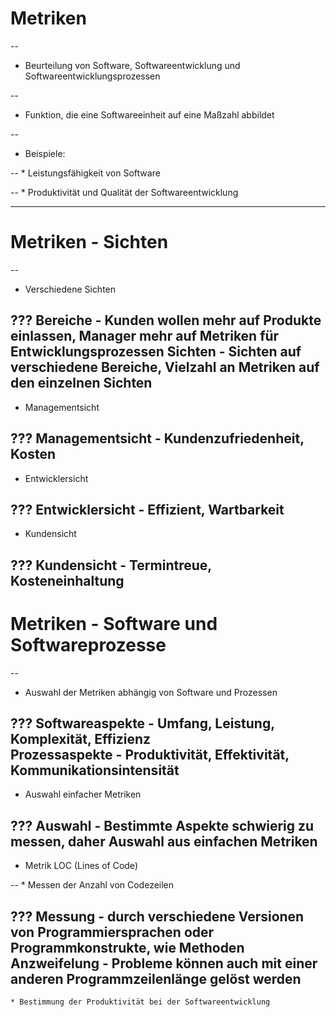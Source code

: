 # Metriken

--
* Beurteilung von Software, Softwareentwicklung und Softwareentwicklungsprozessen

--
* Funktion, die eine Softwareeinheit auf eine Maßzahl abbildet

--
* Beispiele:

--
	* Leistungsfähigkeit von Software

--
	* Produktivität und Qualität der Softwareentwicklung

---
# Metriken - Sichten

--
* Verschiedene Sichten

???
**Bereiche** - Kunden wollen mehr auf Produkte einlassen, Manager mehr auf Metriken für Entwicklungsprozessen
**Sichten** - Sichten auf verschiedene Bereiche, Vielzahl an Metriken auf den einzelnen Sichten
--
* Managementsicht

???
**Managementsicht** - Kundenzufriedenheit, Kosten
--
* Entwicklersicht

???
**Entwicklersicht** - Effizient, Wartbarkeit
--
* Kundensicht

???
**Kundensicht** - Termintreue, Kosteneinhaltung
---
# Metriken - Software und Softwareprozesse

--
* Auswahl der Metriken abhängig von Software und Prozessen

???
**Softwareaspekte** - Umfang, Leistung, Komplexität, Effizienz  
**Prozessaspekte** - Produktivität, Effektivität, Kommunikationsintensität
--
* Auswahl einfacher Metriken

???
**Auswahl** - Bestimmte Aspekte schwierig zu messen, daher Auswahl aus einfachen Metriken
--
* Metrik LOC (Lines of Code)

--
	* Messen der Anzahl von Codezeilen

???
**Messung** - durch verschiedene Versionen von Programmiersprachen oder Programmkonstrukte, wie Methoden
**Anzweifelung** - Probleme können auch mit einer anderen Programmzeilenlänge gelöst werden
--
	* Bestimmung der Produktivität bei der Softwareentwicklung